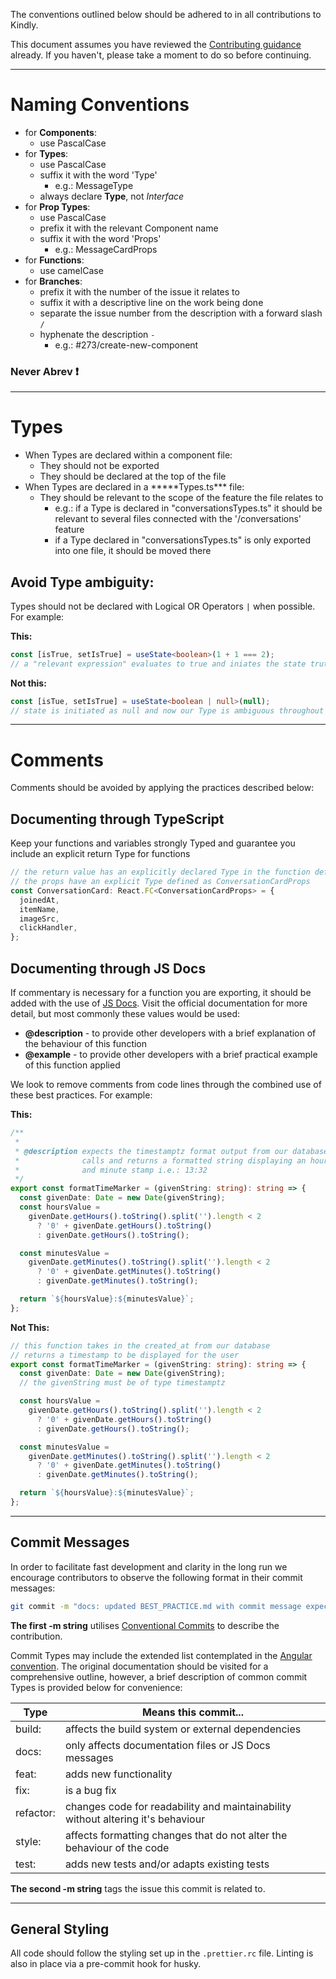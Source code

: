 The conventions outlined below should be adhered to in all contributions to Kindly.

This document assumes you have reviewed the [Contributing guidance](CONTRIBUTING.md) already. If you haven't, please take a moment to do so before continuing.

<hr>

# Naming Conventions

- for **Components**:
  - use PascalCase
- for **Types**:
  - use PascalCase
  - suffix it with the word 'Type'
    - e.g.: MessageType
  - always declare **Type**, not _Interface_
- for **Prop Types**:
  - use PascalCase
  - prefix it with the relevant Component name
  - suffix it with the word 'Props'
    - e.g.: MessageCardProps
- for **Functions**:
  - use camelCase
- for **Branches**:
  - prefix it with the number of the issue it relates to
  - suffix it with a descriptive line on the work being done
  - separate the issue number from the description with a forward slash `/`
  - hyphenate the description `-`
    - e.g.: #273/create-new-component

### Never Abrev ❗️

<hr>

# Types

- When Types are declared within a component file:
  - They should not be exported
  - They should be declared at the top of the file
- When Types are declared in a **\***Types.ts\*\*\* file:
  - They should be relevant to the scope of the feature the file relates to
    - e.g.: if a Type is declared in "conversationsTypes.ts" it should be relevant to several files connected with the '/conversations' feature
    - if a Type declared in "conversationsTypes.ts" is only exported into one file, it should be moved there

## Avoid Type ambiguity:

Types should not be declared with Logical OR Operators `|` when possible. For example:

**This:**

```ts
const [isTrue, setIsTrue] = useState<boolean>(1 + 1 === 2);
// a "relevant expression" evaluates to true and iniates the state truthfully
```

**Not this:**

```ts
const [isTue, setIsTrue] = useState<boolean | null>(null);
// state is initiated as null and now our Type is ambiguous throughout
```

<hr>

# Comments

Comments should be avoided by applying the practices described below:

## Documenting through TypeScript

Keep your functions and variables strongly Typed and guarantee you include an explicit return Type for functions

```ts
// the return value has an explicitly declared Type in the function definition
// the props have an explicit Type defined as ConversationCardProps
const ConversationCard: React.FC<ConversationCardProps> = {
  joinedAt,
  itemName,
  imageSrc,
  clickHandler,
};
```

## Documenting through JS Docs

If commentary is necessary for a function you are exporting, it should be added with the use of [JS Docs](https://jsdoc.app/). Visit the official documentation for more detail, but most commonly these values would be used:

- **@description** - to provide other developers with a brief explanation of the behaviour of this function
- **@example** - to provide other developers with a brief practical example of this function applied

We look to remove comments from code lines through the combined use of these best practices. For example:

**This:**

```ts
/**
 *
 * @description expects the timestamptz format output from our database
 *              calls and returns a formatted string displaying an hour
 *              and minute stamp i.e.: 13:32
 */
export const formatTimeMarker = (givenString: string): string => {
  const givenDate: Date = new Date(givenString);
  const hoursValue =
    givenDate.getHours().toString().split('').length < 2
      ? '0' + givenDate.getHours().toString()
      : givenDate.getHours().toString();

  const minutesValue =
    givenDate.getMinutes().toString().split('').length < 2
      ? '0' + givenDate.getMinutes().toString()
      : givenDate.getMinutes().toString();

  return `${hoursValue}:${minutesValue}`;
};
```

**Not This:**

```ts
// this function takes in the created_at from our database
// returns a timestamp to be displayed for the user
export const formatTimeMarker = (givenString: string): string => {
  const givenDate: Date = new Date(givenString);
  // the givenString must be of type timestamptz

  const hoursValue =
    givenDate.getHours().toString().split('').length < 2
      ? '0' + givenDate.getHours().toString()
      : givenDate.getHours().toString();

  const minutesValue =
    givenDate.getMinutes().toString().split('').length < 2
      ? '0' + givenDate.getMinutes().toString()
      : givenDate.getMinutes().toString();

  return `${hoursValue}:${minutesValue}`;
};
```

<hr>

## Commit Messages

In order to facilitate fast development and clarity in the long run we encourage contributors to observe the following format in their commit messages:

```bash
git commit -m "docs: updated BEST_PRACTICE.md with commit message expectations" -m "relates #107"
```

**The first -m string** utilises [Conventional Commits](https://www.conventionalcommits.org/en/v1.0.0-beta.3/#specification) to describe the contribution.

Commit Types may include the extended list contemplated in the [Angular convention](https://github.com/angular/angular/blob/22b96b9/CONTRIBUTING.md#-commit-message-guidelines). The original documentation should be visited for a comprehensive outline, however, a brief description of common commit Types is provided below for convenience:

| Type      | Means this commit...                                                             |
| --------- | -------------------------------------------------------------------------------- |
| build:    | affects the build system or external dependencies                                |
| docs:     | only affects documentation files or JS Docs messages                             |
| feat:     | adds new functionality                                                           |
| fix:      | is a bug fix                                                                     |
| refactor: | changes code for readability and maintainability without altering it's behaviour |
| style:    | affects formatting changes that do not alter the behaviour of the code           |
| test:     | adds new tests and/or adapts existing tests                                      |

**The second -m string** tags the issue this commit is related to.

<hr>

## General Styling

All code should follow the styling set up in the `.prettier.rc` file.
Linting is also in place via a pre-commit hook for husky.
